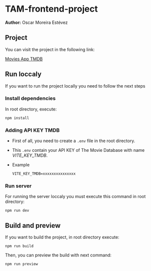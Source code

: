 # TAM-frontend-project

**Author:** Oscar Moreira Estévez

## Project 

You can visit the project in the following link:

[Movies App TMDB](https://movies-app-tmdb.vercel.app)

## Run loccaly

If you want to run the project locally you need to follow the next steps

### Install dependencies

In root directory, execute:

```
npm install
```

### Adding API KEY TMDB

- First of all, you need to create a `.env` file in the root directory.
- This `.env` contain your API KEY of The Movie Database with name *VITE_KEY_TMDB*.

- Example
  ```
  VITE_KEY_TMDB=xxxxxxxxxxxxxxx
  ```

### Run server

For running the server loccaly you must execute this command in root directory:

```
npm run dev
```

## Build and preview

If you want to build the project, in root directory execute:

```
npm run build
```

Then, you can preview the build with next command:

```
npm run preview
```

